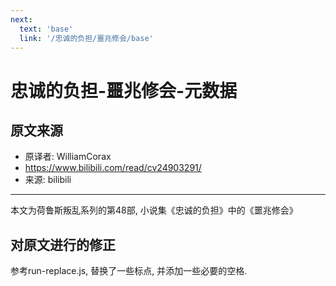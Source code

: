 ```yaml
---
next:
  text: 'base'
  link: '/忠诚的负担/噩兆修会/base'
---
```


# 忠诚的负担-噩兆修会-元数据

## 原文来源

+ 原译者: WilliamCorax
+ <https://www.bilibili.com/read/cv24903291/>
+ 来源: bilibili

--------

本文为荷鲁斯叛乱系列的第48部, 小说集《忠诚的负担》中的《噩兆修会》

## 对原文进行的修正

参考run-replace.js, 替换了一些标点, 并添加一些必要的空格.
